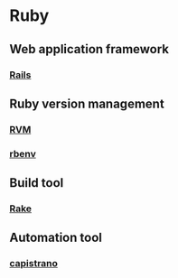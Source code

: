 # Ruby

## Web application framework
### [Rails](http://rubyonrails.org/)

## Ruby version management
### [RVM](https://rvm.io/)
### [rbenv](http://rbenv.org/)

## Build tool
### [Rake](https://ruby.github.io/rake/)

## Automation tool
### [capistrano](http://capistranorb.com/)
